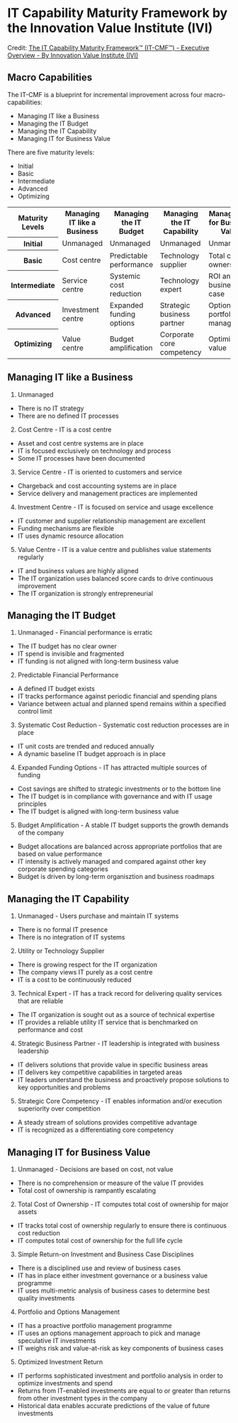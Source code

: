 # IT Capability Maturity Framework by the Innovation Value Institute (IVI)

Credit:  [The IT Capability Maturity Framework™ (IT-CMF™) - Executive Overview - By Innovation Value Institute (IVI)](
https://www.vanharen.net/Player/eKnowledge/execoverview_itcmf_web.pdf)


## Macro Capabilities

The IT-CMF is a blueprint for incremental improvement across four macro-capabilities:

* Managing IT like a Business
* Managing the IT Budget
* Managing the IT Capability
* Managing IT for Business Value

There are five maturity levels:

* Initial
* Basic
* Intermediate
* Advanced
* Optimizing

<table>

<tr>
<th>Maturity Levels</th>
<th>Managing IT like a Business</th>
<th>Managing the IT Budget</th>
<th>Managing the IT Capability</th>
<th>Managing IT for Business Value</th>
</tr>

<tr>
<th>Initial</th>
<td>Unmanaged</td>
<td>Unmanaged</td>
<td>Unmanaged</td>
<td>Unmanaged</td>
</tr>

<tr>
<th>Basic</th>
<td>Cost centre</td>
<td>Predictable performance</td>
<td>Technology supplier</td>
<td>Total cost of ownership</td>
</tr>

<tr>
<th>Intermediate</th>
<td>Service centre</td>
<td>Systemic cost reduction</td>
<td>Technology expert</td>
<td>ROI and business case</td>
</tr>

<tr>
<th>Advanced</th>
<td>Investment centre</td>
<td>Expanded funding options</td>
<td>Strategic business partner</td>
<td>Options and portfolio management</td>
</tr>

<tr>
<th>Optimizing</th>
<td>Value centre</td>
<td>Budget amplification</td>
<td>Corporate core competency</td>
<td>Optimized value</td>
</tr>


</table>


## Managing IT like a Business

1. Unmanaged 
* There is no IT strategy
* There are no defined IT processes

2. Cost Centre - IT is a cost centre
* Asset and cost centre systems are in place
* IT is focused exclusively on technology and process
* Some IT processes have been documented

3. Service Centre - IT is oriented to customers and service
* Chargeback and cost accounting systems are in place
* Service delivery and management practices are implemented

4. Investment Centre - IT is focused on service and usage excellence
* IT customer and supplier relationship management are excellent
* Funding mechanisms are flexible
* IT uses dynamic resource allocation

5. Value Centre - IT is a value centre and publishes value statements regularly
* IT and business values are highly aligned
* The IT organization uses balanced score cards to drive continuous improvement
* The IT organization is strongly entrepreneurial


## Managing the IT Budget

1. Unmanaged - Financial performance is erratic
* The IT budget has no clear owner
* IT spend is invisible and fragmented
* IT funding is not aligned with long-term business value

2. Predictable Financial Performance
* A defined IT budget exists
* IT tracks performance against periodic financial and spending plans
* Variance between actual and planned spend remains within a specified control limit

3. Systematic Cost Reduction - Systematic cost reduction processes are in place
* IT unit costs are trended and reduced annually
* A dynamic baseline IT budget approach is in place

4. Expanded Funding Options - IT has attracted multiple sources of funding
* Cost savings are shifted to strategic investments or to the bottom line
* The IT budget is in compliance with governance and with IT usage principles
* The IT budget is aligned with long-term business value

5. Budget Amplification - A stable IT budget supports the growth demands of the company
* Budget allocations are balanced across appropriate portfolios that are based on value performance
* IT intensity is actively managed and compared against other key corporate spending categories
* Budget is driven by long-term organisztion and business roadmaps


## Managing the IT Capability

1. Unmanaged - Users purchase and maintain IT systems
* There is no formal IT presence
* There is no integration of IT systems

2. Utility or Technology Supplier
* There is growing respect for the IT organization
* The company views IT purely as a cost centre
* IT is a cost to be continuously reduced

3. Technical Expert - IT has a track record for delivering quality services that are reliable
* The IT organization is sought out as a source of technical expertise
* IT provides a reliable utility IT service that is benchmarked on performance and cost

4. Strategic Business Partner - IT leadership is integrated with business leadership
* IT delivers solutions that provide value in specific business areas
* IT delivers key competitive capabilities in targeted areas
* IT leaders understand the business and proactively propose solutions to key opportunities and problems

5. Strategic Core Competency - IT enables information and/or execution superiority over competition
* A steady stream of solutions provides competitive advantage
* IT is recognized as a differentiating core competency


## Managing IT for Business Value

1. Unmanaged - Decisions are based on cost, not value
* There is no comprehension or measure of the value IT provides
* Total cost of ownership is rampantly escalating

2. Total Cost of Ownership - IT computes total cost of ownership for major assets
* IT tracks total cost of ownership regularly to ensure there is continuous cost reduction
* IT computes total cost of ownership for the full life cycle

3. Simple Return-on Investment and Business Case Disciplines
* There is a disciplined use and review of business cases
* IT has in place either investment governance or a business value programme
* IT uses multi-metric analysis of business cases to determine best quality investments

4. Portfolio and Options Management
* IT has a proactive portfolio management programme
* IT uses an options management approach to pick
and manage speculative IT investments
* IT weighs risk and value-at-risk as key components of business cases

5. Optimized Investment Return
* IT performs sophisticated investment and portfolio analysis in order to optimize investments and spend
* Returns from IT-enabled investments are equal to or greater than returns from other investment types in the company
* Historical data enables accurate predictions of the value of future investments

